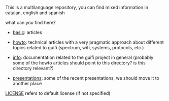 This is a multilanguage repository, you can find mixed information in catalan, english and spanish

what can you find here?

- [basic](./basic): articles 

- [howto](./howto): technical articles with a very pragmatic approach about different topics related to guifi (spectrum, wifi, systems, protocols, etc.)

- [info](./info): documentation related to the guifi project in general (probably some of the howto articles should point to this directory? is this directory relevant?)

- [presentations](./presentations): some of the recent presentations, we should move it to another place

[LICENSE](./LICENSE) refers to default license (if not specified)
